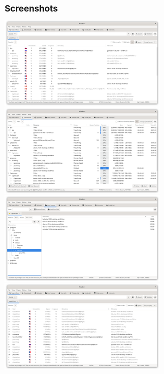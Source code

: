 # Screenshots

[![Search Group View](screenshot1.png)](screenshot1.png?raw=1)  
[![Search](screenshot2.png)](screenshot2.png?raw=1)  
[![Chatrooms](screenshot3.png)](screenshot3.png?raw=1)  
[![User Info](screenshot4.png)](screenshot4.png?raw=1)
